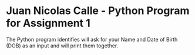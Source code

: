 # Juan Nicolas Calle - Python Program for Assignment 1
The Python program identifies will ask for your Name and Date of Birth (DOB) as an input and will print them together. 
